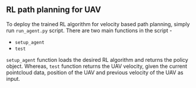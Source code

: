 ## RL path planning for UAV

To deploy the trained RL algorithm for velocity based path planning, simply run ```run_agent.py``` script. There are two main functions in the script - 

* ```setup_agent```
* ```test```

```setup_agent``` function loads the desired RL algorithm and returns the policy object. Whereas, ```test``` function returns the UAV velocity, given the current pointcloud data, position of the UAV and previous velocity of the UAV as input. 